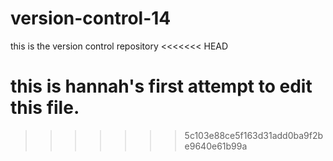 # version-control-14
this is the version control repository
<<<<<<< HEAD


this is hannah's first attempt to edit this file.
=======
>>>>>>> 5c103e88ce5f163d31add0ba9f2be9640e61b99a
